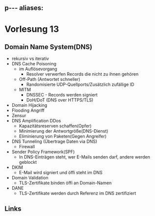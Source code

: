 p---
aliases: 
---
# Vorlesung 13 
## Domain Name System(DNS)
- rekursiv vs iterativ
- DNS Cache Poisoning
	- im Auflösevorgang
		- Resolver verwerfen Records die nicht zu ihnen gehören
	- Off-Path (Antwortet schneller)
		- Randomisierte UDP-Quellports/Zusätzlich zufällige ID
	- MITM
		- DNSSEC - Records werden signiert
		- DoH/DoT (DNS over HTTPS/TLS)
- Domain Hijacking
- Flooding Angriff
- Zensur
- DNS Amplification DDos
	- Kapazitätsreserven schaffen(Opfer)
	- Minimierung der Antwortgröße(DNS-Dienst)
	- Eliminierung von Paketen(Gegen Angreifer)
- DNS Tunneling (Übertrage Daten via DNS)
	- Firewall
- Sender Policy Framework(SPF)
	- In DNS-Einträgen steht, wer E-Mails senden darf, andere werden geblockt
- DKIM
	- E-Mail wird signiert und öffi steht im DNS
- Domain Validation
	- TLS-Zertifikate binden öffi an Domain-Namen
- DANE
	- TLS-Zertifikate werden durch Referenz im DNS zertifiziert
## Links